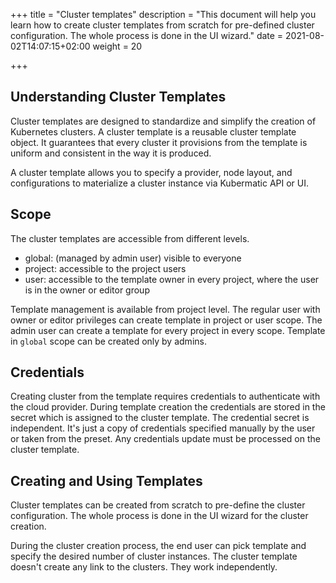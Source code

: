 +++
title = "Cluster templates"
description = "This document will help you learn how to create cluster templates from scratch for pre-defined cluster configuration. The whole process is done in the UI wizard."
date = 2021-08-02T14:07:15+02:00
weight = 20

+++

## Understanding Cluster Templates
Cluster templates are designed to standardize and simplify the creation of Kubernetes clusters. A cluster template is a
reusable cluster template object. It guarantees that every cluster it provisions from the template is uniform and consistent
in the way it is produced.

A cluster template allows you to specify a provider, node layout, and configurations to materialize a cluster instance
via Kubermatic API or UI.

## Scope
The cluster templates are accessible from different levels.
 - global: (managed by admin user) visible to everyone
 - project: accessible to the project users
 - user: accessible to the template owner in every project, where the user is in the owner or editor group

Template management is available from project level.
The regular user with owner or editor privileges can create template in project or user scope.
The admin user can create a template for every project in every scope. Template in `global` scope can be created only by admins.

## Credentials
Creating cluster from the template requires credentials to authenticate with the cloud provider. During template creation
the credentials are stored in the secret which is assigned to the cluster template. The credential secret is independent.
It's just a copy of credentials specified manually by the user or taken from the preset. Any credentials update must be
processed on the cluster template.

## Creating and Using Templates
Cluster templates can be created from scratch to pre-define the cluster configuration. The whole process is done in the UI wizard for the cluster creation.

During the cluster creation process, the end user can pick template and specify the desired number of cluster instances.
The cluster template doesn't create any link to the clusters. They work independently.

